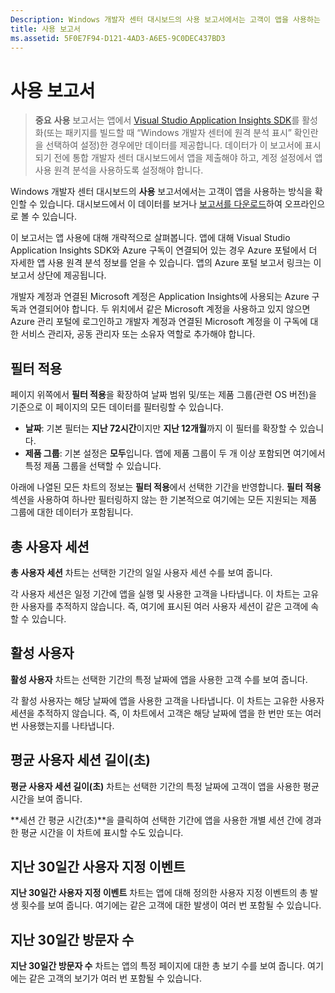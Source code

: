 ```yaml
---
Description: Windows 개발자 센터 대시보드의 사용 보고서에서는 고객이 앱을 사용하는 방식을 확인할 수 있습니다.
title: 사용 보고서
ms.assetid: 5F0E7F94-D121-4AD3-A6E5-9C0DEC437BD3
---
```


# 사용 보고서


> **중요** **사용** 보고서는 앱에서 [Visual Studio Application Insights SDK](http://go.microsoft.com/fwlink/?LinkId=615086)를 활성화(또는 패키지를 빌드할 때 “Windows 개발자 센터에 원격 분석 표시” 확인란을 선택하여 설정)한 경우에만 데이터를 제공합니다. 데이터가 이 보고서에 표시되기 전에 통합 개발자 센터 대시보드에서 앱을 제출해야 하고, 계정 설정에서 앱 사용 원격 분석을 사용하도록 설정해야 합니다.

Windows 개발자 센터 대시보드의 **사용** 보고서에서는 고객이 앱을 사용하는 방식을 확인할 수 있습니다. 대시보드에서 이 데이터를 보거나 [보고서를 다운로드](download-analytic-reports.md)하여 오프라인으로 볼 수 있습니다.

이 보고서는 앱 사용에 대해 개략적으로 살펴봅니다. 앱에 대해 Visual Studio Application Insights SDK와 Azure 구독이 연결되어 있는 경우 Azure 포털에서 더 자세한 앱 사용 원격 분석 정보를 얻을 수 있습니다. 앱의 Azure 포털 보고서 링크는 이 보고서 상단에 제공됩니다.

개발자 계정과 연결된 Microsoft 계정은 Application Insights에 사용되는 Azure 구독과 연결되어야 합니다. 두 위치에서 같은 Microsoft 계정을 사용하고 있지 않으면 Azure 관리 포털에 로그인하고 개발자 계정과 연결된 Microsoft 계정을 이 구독에 대한 서비스 관리자, 공동 관리자 또는 소유자 역할로 추가해야 합니다.

## 필터 적용


페이지 위쪽에서 **필터 적용**을 확장하여 날짜 범위 및/또는 제품 그룹(관련 OS 버전)을 기준으로 이 페이지의 모든 데이터를 필터링할 수 있습니다.

-   **날짜**: 기본 필터는 **지난 72시간**이지만 **지난 12개월**까지 이 필터를 확장할 수 있습니다.
-   **제품 그룹**: 기본 설정은 **모두**입니다. 앱에 제품 그룹이 두 개 이상 포함되면 여기에서 특정 제품 그룹을 선택할 수 있습니다.

아래에 나열된 모든 차트의 정보는 **필터 적용**에서 선택한 기간을 반영합니다. **필터 적용** 섹션을 사용하여 하나만 필터링하지 않는 한 기본적으로 여기에는 모든 지원되는 제품 그룹에 대한 데이터가 포함됩니다.

## 총 사용자 세션


**총 사용자 세션** 차트는 선택한 기간의 일일 사용자 세션 수를 보여 줍니다.

각 사용자 세션은 일정 기간에 앱을 실행 및 사용한 고객을 나타냅니다. 이 차트는 고유한 사용자를 추적하지 않습니다. 즉, 여기에 표시된 여러 사용자 세션이 같은 고객에 속할 수 있습니다.

## 활성 사용자


**활성 사용자** 차트는 선택한 기간의 특정 날짜에 앱을 사용한 고객 수를 보여 줍니다.

각 활성 사용자는 해당 날짜에 앱을 사용한 고객을 나타냅니다. 이 차트는 고유한 사용자 세션을 추적하지 않습니다. 즉, 이 차트에서 고객은 해당 날짜에 앱을 한 번만 또는 여러 번 사용했는지를 나타냅니다.

## 평균 사용자 세션 길이(초)


**평균 사용자 세션 길이(초)** 차트는 선택한 기간의 특정 날짜에 고객이 앱을 사용한 평균 시간을 보여 줍니다.

**세션 간 평균 시간(초)**을 클릭하여 선택한 기간에 앱을 사용한 개별 세션 간에 경과한 평균 시간을 이 차트에 표시할 수도 있습니다.

## 지난 30일간 사용자 지정 이벤트


**지난 30일간 사용자 지정 이벤트** 차트는 앱에 대해 정의한 사용자 지정 이벤트의 총 발생 횟수를 보여 줍니다. 여기에는 같은 고객에 대한 발생이 여러 번 포함될 수 있습니다.

## 지난 30일간 방문자 수


**지난 30일간 방문자 수** 차트는 앱의 특정 페이지에 대한 총 보기 수를 보여 줍니다. 여기에는 같은 고객의 보기가 여러 번 포함될 수 있습니다.

 

 






<!--HONumber=Mar16_HO1-->


